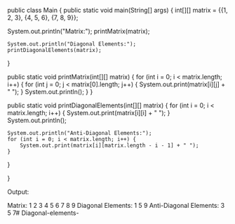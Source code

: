 

public class Main {
public static void main(String[] args) {
int[][] matrix = {{1, 2, 3}, {4, 5, 6}, {7, 8, 9}};

   System.out.println("Matrix:");
    printMatrix(matrix);

    System.out.println("Diagonal Elements:");
    printDiagonalElements(matrix);
}

public static void printMatrix(int[][] matrix) {
    for (int i = 0; i < matrix.length; i++) {
        for (int j = 0; j < matrix[0].length; j++) {
            System.out.print(matrix[i][j] + " ");
        }
        System.out.println();
    }
}

public static void printDiagonalElements(int[][] matrix) {
    for (int i = 0; i < matrix.length; i++) {
        System.out.print(matrix[i][i] + " ");
    }
    System.out.println();

    System.out.println("Anti-Diagonal Elements:");
    for (int i = 0; i < matrix.length; i++) {
        System.out.print(matrix[i][matrix.length - i - 1] + " ");
    }
}

}


Output:

Matrix:
1 2 3
4 5 6
7 8 9
Diagonal Elements:
1 5 9
Anti-Diagonal Elements:
3 5 7# Diagonal-elements-
